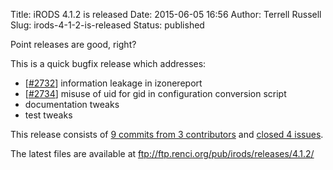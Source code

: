 Title: iRODS 4.1.2 is released
Date: 2015-06-05 16:56
Author: Terrell Russell
Slug: irods-4-1-2-is-released
Status: published

Point releases are good, right?

This is a quick bugfix release which addresses:

-   [[\#2732](https://github.com/irods/irods/issues/2732)] information
    leakage in izonereport
-   [[\#2734](https://github.com/irods/irods/issues/2734)] misuse of uid
    for gid in configuration conversion script
-   documentation tweaks
-   test tweaks

This release consists of [9 commits from 3
contributors](https://github.com/irods/irods/compare/4.1.1...4.1.2) and
[closed 4
issues](https://github.com/irods/irods/issues?q=milestone%3A4.1.2).

The latest files are available at
<ftp://ftp.renci.org/pub/irods/releases/4.1.2/>
